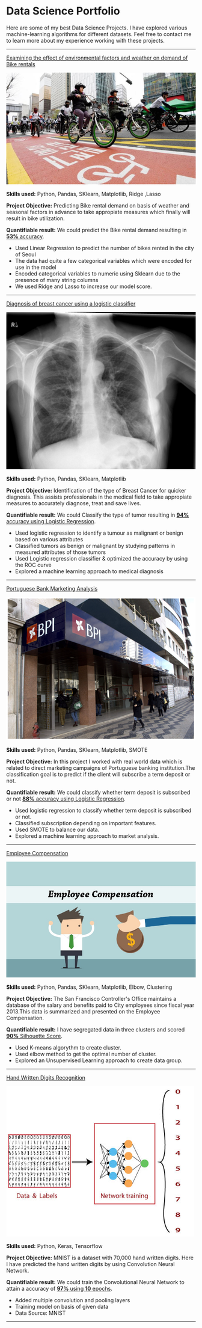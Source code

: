 # Data Science Portfolio

Here are some of my best Data Science Projects. I have explored various machine-learning algorithms for different datasets. Feel free to contact me to learn more about my experience working with these projects.

***

[Examining the effect of environmental factors and weather on demand of Bike rentals](https://github.com/Jipsonmv/Linear-Regression-Project)

<img src="images/seoul-bikes.jpeg?raw=true"/>

**Skills used:** Python, Pandas, SKlearn, Matplotlib, Ridge ,Lasso

**Project Objective:** Predicting Bike rental demand on basis of weather and seasonal factors in advance to take appropiate measures which finally will result in bike utilization.

**Quantifiable result:** We could predict the Bike rental demand resulting in [**53%** accuracy](https://github.com/Jipsonmv/Linear-Regression-Project).

- Used Linear Regression to predict the number of bikes rented in the city of Seoul
- The data had quite a few categorical variables which were encoded for use in the model
- Encoded categorical variables to numeric using Sklearn due to the presence of many string columns
- We used Ridge and Lasso to increase our model score.

***

[Diagnosis of breast cancer using a logistic classifier](https://github.com/Jipsonmv/Breast_Cancer_Classification)

<img src="images/breast-cancer.jpeg?raw=true"/>

**Skills used:** Python, Pandas, SKlearn, Matplotlib

**Project Objective:** Identification of the type of Breast Cancer for quicker diagnosis. This assists professionals in the medical field to take appropiate measures to accurately diagnose, treat and save lives. 

**Quantifiable result:** We could Classify the type of tumor resulting in [**94%** accuracy using Logistic Regression](https://github.com/Jipsonmv/Breast_Cancer_Classification).

- Used logistic regression to identify a tumour as malignant or benign based on various attributes
- Classified tumors as benign or malignant by studying patterns in measured attributes of those tumors
- Used Logistic regression classifier & optimized the accuracy by using the ROC curve
- Explored a machine learning approach to medical diagnosis

***


[Portuguese Bank Marketing Analysis](https://github.com/Jipsonmv/Portu_Bank_Logistic_Regression)

<img src="images/portu_lr.png?raw=true"/>

**Skills used:** Python, Pandas, SKlearn, Matplotlib, SMOTE

**Project Objective:** In this project I worked with real world data which is related to direct marketing campaigns of Portuguese banking institution.The classification goal is to predict if the client will subscribe a term deposit or not. 

**Quantifiable result:** We could classify whether term deposit is subscribed or not [**88%** accuracy using Logistic Regression](https://github.com/Jipsonmv/Portu_Bank_Logistic_Regression).

- Used logistic regression to classify whether term deposit is subscribed or not.
- Classified subscription depending on important features.
- Used SMOTE to balance our data.
- Explored a machine learning approach to market analysis.

***

[Employee Compensation](https://github.com/Jipsonmv/Employee_Compensation_KMeans)

<img src="images/EC.jpg?raw=true"/>

**Skills used:** Python, Pandas, SKlearn, Matplotlib, Elbow, Clustering

**Project Objective:** The San Francisco Controller's Office maintains a database of the salary and benefits paid to City employees since fiscal year 2013.This data is summarized and presented on the Employee Compensation.

**Quantifiable result:** I have segregated data in three clusters and scored [**90%** Silhouette Score](https://github.com/Jipsonmv/Employee_Compensation_KMeans).

- Used K-means algorythm to create cluster.
- Used elbow method to get the optimal number of cluster.
- Explored an Unsupervised Learning approach to create data group.


***


[Hand Written Digits Recognition](https://github.com/Jipsonmv/Hand-Writting-Recognition-Project)

<img src="images/HD.jpg?raw=true"/>

**Skills used:** Python, Keras, Tensorflow

**Project Objective:** MNIST is a dataset with 70,000 hand written digits. Here I have predicted the hand written digits by using Convolution Neural Network.

**Quantifiable result:** We could train the Convolutional Neural Network to attain a accuracy of [**97%** using **10** epochs](https://github.com/Jipsonmv/Hand-Writting-Recognition-Project).

- Added multiple convolution and pooling layers
- Training model on basis of given data
- Data Source: MNIST

***
